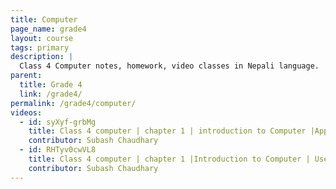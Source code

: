 ```yaml
---
title: Computer
page_name: grade4
layout: course
tags: primary
description: |
  Class 4 Computer notes, homework, video classes in Nepali language.
parent:
  title: Grade 4
  link: /grade4/
permalink: /grade4/computer/
videos:
  - id: syXyf-grbMg
    title: Class 4 computer | chapter 1 | introduction to Computer |Application of Computer| Computer in Nepali
    contributor: Subash Chaudhary
  - id: RHTyv0cwVL8
    title: Class 4 computer | chapter 1 |Introduction to Computer | Use of Computer |Grade 4 computer in Nepali
    contributor: Subash Chaudhary
---
```

